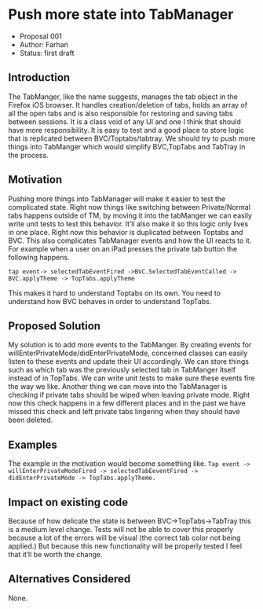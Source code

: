 # Push more state into TabManager 
- Proposal 001
- Author: Farhan 
- Status: first draft


## Introduction
The TabManger, like the name suggests, manages the tab object in the Firefox iOS browser. It handles creation/deletion of tabs, holds an array of all the open tabs and is also responsible for restoring and saving tabs between sessions. It is a class void of any UI and one I think that should have more responsibility. It is easy to test and a good place to store logic that is replicated between BVC/Toptabs/tabtray. We should try to push more things into TabManger which would simplify BVC,TopTabs and TabTray in the process. 

## Motivation

Pushing more things into TabManager will make it easier to test the complicated state. Right now things like switching between Private/Normal tabs happens outside of TM, by moving it into the tabManger we can easily write unit tests to test this behavior. It’ll also make it so this logic only lives in one place. Right now this behavior is duplicated between Toptabs and BVC. 
This also complicates TabManager events and how the UI reacts to it. For example when a user on an iPad presses the private tab button the following happens. 

`tap event-> selectedTabEventFired ->BVC.SelectedTabEventCalled -> BVC.applyTheme -> TopTabs.applyTheme`

This makes it hard to understand Toptabs on its own. You need to understand how BVC behaves in order to understand TopTabs. 
 
## Proposed Solution
My solution is to add more events to the TabManger. By creating events for willEnterPrivateMode/didEnterPrivateMode, concerned classes can easily listen to these events and update their UI accordingly. We can store things such as which tab was the previously selected tab in TabManger itself instead of in TopTabs. We can write unit tests to make sure these events fire the way we like. Another thing we can move into the TabManager is checking if private tabs should be wiped when leaving private mode. Right now this check happens in a few different places and in the past we have missed this check and left private tabs lingering when they should have been deleted.

## Examples
The example in the motivation would become something like.
`Tap event -> willEnterPrivateModeFired -> selectedTabEeventFired -> didEnterPrivateMode -> TopTabs.applyTheme.`

## Impact on existing code
Because of how delicate the state is between BVC->TopTabs->TabTray this is a medium level change. Tests will not be able to cover this properly because a lot of the errors will be visual (the correct tab color not being applied.) But because this new functionality will be properly tested I feel that it’ll be worth the change.

## Alternatives Considered
None.
